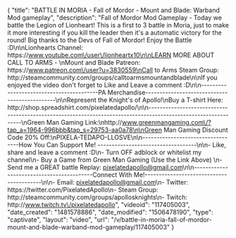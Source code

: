 {
    "title": "BATTLE IN MORIA - Fall of Mordor - Mount and Blade: Warband Mod gameplay",
    "description": "Fall of Mordor Mod Gameplay - Today we battle the Legion of Lionheart!  This is a first to 3 battle in Moria, just to make it more interesting if you kill the leader then it's a automatic victory for the round!  Big thanks to the Devs of Fall of Mordor!  Enjoy the Battle :D\n\nLionhearts Channel: https:\/\/www.youtube.com\/user\/lionheartx10\n\nLEARN MORE ABOUT CALL TO ARMS - \nMount and Blade Patreon: https:\/\/www.patreon.com\/user?u=3830559\nCall to Arms Steam Group: http:\/\/steamcommunity.com\/groups\/calltoarmsmountandblade\n\nIf you enjoyed the video don't forget to Like and Leave a comment :D\n\n-----------------------------------------PA Merchandise----------------------------------------------\n\nRepresent the Knight's of Apollo!\nBuy a T-shirt Here: http:\/\/shop.spreadshirt.com\/pixelatedapollo\/\n\n---------------------------------------------------------------------------------------------------------------\nGreen Man Gaming Link:\nhttp:\/\/www.greenmangaming.com\/?tap_a=1964-996bbb&tap_s=29753-aa0a78\n\nGreen Man Gaming Discount Code 20% Off:\nPIXELA-TEDAPO-LLOSVE\n\n----------------------------------How You Can Support Me! -----------------------------------\n\n- Like, share and leave a comment :D\n- Turn OFF adblock or whitelist my channel\n- Buy a Game from Green Man Gaming (Use the Link Above) \n- Send me a GREAT battle Replay: pixelatedapollo@gmail.com\n\n------------------------------------------Connect With Me!-----------------------------------------\n\n- Email: pixelatedapollo@gmail.com\n- Twitter: https:\/\/twitter.com\/PixelatedApollo\n- Steam Group:  http:\/\/steamcommunity.com\/groups\/apollosknights\n- Twitch: http:\/\/www.twitch.tv\/pixelatedapollo",
    "videoid": "117405003",
    "date_created": "1481578886",
    "date_modified": "1506478190",
    "type": "captivate",
    "layout": "video",
    "url": "\/v\/battle-in-moria-fall-of-mordor-mount-and-blade-warband-mod-gameplay\/117405003"
}